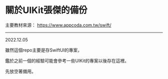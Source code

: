# 關於UIKit張傑的備份

主要教材來源： https://www.appcoda.com.tw/swift/

---
2022.12.05

雖然這個repo主要是存SwiftUI的專案，

鑑於之前一個的經驗可能會參考一些UIKit的專案以後存在這裡。

先放空著備用。


